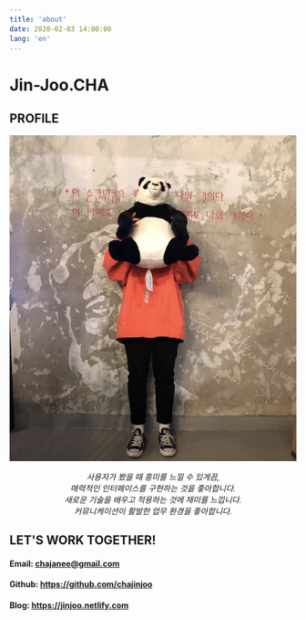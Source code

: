 ```yaml
---
title: 'about'
date: 2020-02-03 14:00:00
lang: 'en'
---
```


# Jin-Joo.CHA

## PROFILE

<div align="center">

![](../assets/resume.jpg)
<!-- _Thank you for reading my resume. If you want to contact me, Please send me an email._ -->
_사용자가 봤을 때 흥미를 느낄 수 있게끔,  
매력적인 인터페이스를 구현하는 것을 좋아합니다.  
새로운 기술을 배우고 적용하는 것에 재미를 느낍니다.  
커뮤니케이션이 활발한 업무 환경을 좋아합니다._


</div>
  


## LET'S WORK TOGETHER!

<div align="left">

#### Email: chajanee@gmail.com
#### Github: https://github.com/chajinjoo
#### Blog: https://jinjoo.netlify.com

</div>